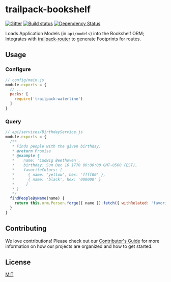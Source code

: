 # trailpack-bookshelf

[![Gitter][gitter-image]][gitter-url]
[![Build status][ci-image]][ci-url]
[![Dependency Status][daviddm-image]][daviddm-url]

Loads Application Models (in `api/models`) into the Bookshelf ORM; Integrates with [trailpack-router](https://github.com/trailsjs/trailpack-router) to
generate Footprints for routes.

## Usage

### Configure

```js
// config/main.js
module.exports = {
  // ...
  packs: [
    require('trailpack-waterline')
  ]
}
```

### Query

```js
// api/services/BirthdayService.js
module.exports = {
  /**
   * Finds people with the given birthday.
   * @return Promise
   * @example {
   *    name: 'Ludwig Beethoven',
   *    birthday: Sun Dec 16 1770 00:00:00 GMT-0500 (EST),
   *    favoriteColors: [
   *      { name: 'yellow', hex: 'ffff00' },
   *      { name: 'black', hex: '000000' }
   *     ]
   * }
   */
  findPeopleByName(name) {
    return this.orm.Person.forge({ name }).fetch({ withRelated: 'favoriteColors' });
  }
}
```

## Contributing
We love contributions! Please check out our [Contributor's Guide](https://github.com/trailsjs/trails/blob/master/CONTRIBUTING.md) for more
information on how our projects are organized and how to get started.


## License
[MIT](https://github.com/trailsjs/trailpack-waterline/blob/master/LICENSE)

[ci-image]: https://img.shields.io/travis/zuker/trailpack-bookshelf/master.svg?style=flat-square
[ci-url]: https://travis-ci.org/zuker/trailpack-bookshelf
[daviddm-image]: http://img.shields.io/david/zuker/trailpack-bookshelf.svg?style=flat-square
[daviddm-url]: https://david-dm.org/zuker/trailpack-bookshelf
[gitter-image]: http://img.shields.io/badge/+%20GITTER-JOIN%20CHAT%20%E2%86%92-1DCE73.svg?style=flat-square
[gitter-url]: https://gitter.im/trailsjs/trails
